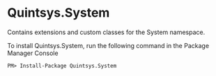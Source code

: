 # Quintsys.System

Contains extensions and custom classes for the System namespace.

To install Quintsys.System, run the following command in the Package Manager Console

```
PM> Install-Package Quintsys.System
```
